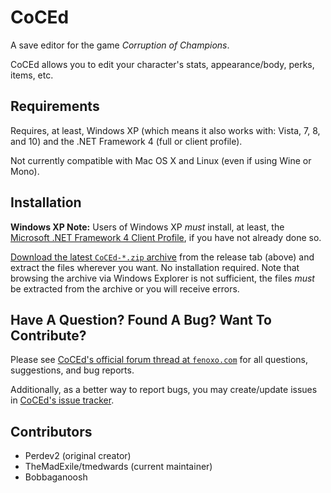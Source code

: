 # CoCEd #

A save editor for the game *Corruption of Champions*.

CoCEd allows you to edit your character's stats, appearance/body, perks, items, etc.


## Requirements ##

Requires, at least, Windows XP (which means it also works with: Vista, 7, 8, and 10) and the .NET Framework 4 (full or client profile).

Not currently compatible with Mac OS X and Linux (even if using Wine or Mono).


## Installation ##

**Windows XP Note:** Users of Windows XP *must* install, at least, the [Microsoft .NET Framework 4 Client Profile](http://www.microsoft.com/en-us/download/details.aspx?id=17113 "http://www.microsoft.com/en-us/download/details.aspx?id=17113"), if you have not already done so.

[Download the latest `CoCEd-*.zip` archive](https://github.com/tmedwards/CoCEd/releases/latest "https://github.com/tmedwards/CoCEd/releases/latest") from the release tab (above) and extract the files wherever you want.  No installation required.  Note that browsing the archive via Windows Explorer is not sufficient, the files *must* be extracted from the archive or you will receive errors.


## Have A Question?  Found A Bug?  Want To Contribute? ##

Please see [CoCEd's official forum thread at `fenoxo.com`](http://fenoxo.com/forum/index.php?/topic/57-coced-a-save-editor/ "http://fenoxo.com/forum/index.php?/topic/57-coced-a-save-editor/") for all questions, suggestions, and bug reports.

Additionally, as a better way to report bugs, you may create/update issues in [CoCEd's issue tracker](https://github.com/tmedwards/CoCEd/issues "https://github.com/tmedwards/CoCEd/issues").


## Contributors ##

* Perdev2 (original creator)
* TheMadExile/tmedwards (current maintainer)
* Bobbaganoosh

